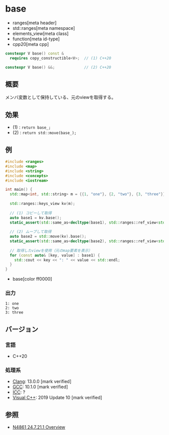 # base
* ranges[meta header]
* std::ranges[meta namespace]
* elements_view[meta class]
* function[meta id-type]
* cpp20[meta cpp]

```cpp
constexpr V base() const &
  requires copy_constructible<V>;  // (1) C++20

constexpr V base() &&;             // (2) C++20
```

## 概要

メンバ変数として保持している、元のviewを取得する。

## 効果

- (1) : `return base_;`
- (2) : `return std::move(base_);`

## 例
```cpp example
#include <ranges>
#include <map>
#include <string>
#include <concepts>
#include <iostream>

int main() {
  std::map<int, std::string> m = {{1, "one"}, {2, "two"}, {3, "three"}};
  
  std::ranges::keys_view kv(m);
  
  // (1) コピーして取得
  auto base1 = kv.base();
  static_assert(std::same_as<decltype(base1), std::ranges::ref_view<std::map<int, std::string>>>);
  
  // (2) ムーブして取得
  auto base2 = std::move(kv).base();
  static_assert(std::same_as<decltype(base2), std::ranges::ref_view<std::map<int, std::string>>>);
  
  // 取得したviewを使用（元のmap要素を表示）
  for (const auto& [key, value] : base1) {
    std::cout << key << ": " << value << std::endl;
  }
}
```
* base[color ff0000]

### 出力
```
1: one
2: two
3: three
```

## バージョン
### 言語
- C++20

### 処理系
- [Clang](/implementation.md#clang): 13.0.0 [mark verified]
- [GCC](/implementation.md#gcc): 10.1.0 [mark verified]
- [ICC](/implementation.md#icc): ?
- [Visual C++](/implementation.md#visual_cpp): 2019 Update 10 [mark verified]

## 参照
- [N4861 24.7.21.1 Overview](https://timsong-cpp.github.io/cppwp/n4861/range.elements.view)